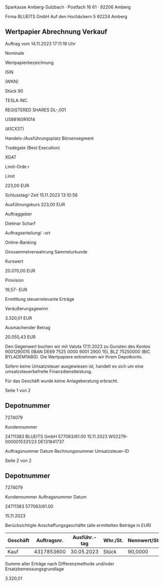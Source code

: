 <!-- image -->

Sparkasse Amberg-Sulzbach · Postfach 16 61 · 92206 Amberg

Firma BLUEITS GmbH Auf den Hochäckern 5 92224 Amberg

## Wertpapier Abrechnung Verkauf

Auftrag vom 14.11.2023 17:11:19 Uhr

Nominale

Wertpapierbezeichnung

ISIN

(WKN)

Stück 90

TESLA INC.

REGISTERED SHARES DL-,001

US88160R1014

(A1CX3T)

Handels-/Ausführungsplatz Börsensegment

Tradegate (Best Execution)

XGAT

Limit-Orde r

Limit

223,00 EUR

Schlusstag/-Zeit 15.11.2023 13:10:56

Ausführungskurs 223,00 EUR

Auftraggeber

Dietmar Scharf

Auftragserteilung/ -ort

Online-Banking

Girosammelverwahrung Sammelurkunde

Kurswert

20.070,00 EUR

Provision

19,57- EUR

Ermittlung steuerrelevante Erträge

Veräußerungsgewinn

3.320,01 EUR

Ausmachender Betrag

20.050,43 EUR

Den Gegenwert buchen wir mit Valuta 17.11.2023 zu Gunsten des Kontos 9001290015 (IBAN DE69 7525 0000 9001 2900 15), BLZ 75250000 (BIC BYLADEM1ABG). Die Wertpapiere entnehmen wir Ihrem Depotkonto.

Sofern keine Umsatzsteuer ausgewiesen ist, handelt es sich um eine umsatzsteuerbefreite Finanzdienstleistung.

Für das Geschäft wurde keine Anlageberatung erbracht.

Seite 1 von 2

## Depotnummer

7274079

Kundennummer

24711383 BLUEITS GmbH 577063/61.00 15.11.2023 W02279-0000015331/23 DE131841737

Auftragsnummer Datum Rechnungsnummer Umsatzsteuer-ID

<!-- image -->

Seite 2 von 2

## Depotnummer

7274079

Kundennummer Auftragsnummer Datum

24711383 577063/61.00

15.11.2023

Berücksichtigte Anschaffungsgeschäfte (alle ermittelten Beträge in EUR)

| Geschäft   |   Auftragsnr. | Ausführ.-tag   | Whr./St.   | Nennwert/Stück   | AS-Kosten   | Erlös     | ant. Ergebnis   |     |
|------------|---------------|----------------|------------|------------------|-------------|-----------|-----------------|-----|
| Kauf       |    4317853600 | 30.05.2023     | Stück      | 90,0000          | 16.726,92-  | 20.046,93 | 3.320,01        | (D) |

Summe aller Erträge nach Differenzmethode und/oder Ersatzbemessungsgrundlage

3.320,01